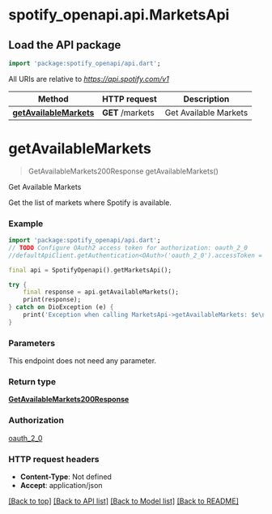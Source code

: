 # spotify_openapi.api.MarketsApi

## Load the API package
```dart
import 'package:spotify_openapi/api.dart';
```

All URIs are relative to *https://api.spotify.com/v1*

Method | HTTP request | Description
------------- | ------------- | -------------
[**getAvailableMarkets**](MarketsApi.md#getavailablemarkets) | **GET** /markets | Get Available Markets 


# **getAvailableMarkets**
> GetAvailableMarkets200Response getAvailableMarkets()

Get Available Markets 

Get the list of markets where Spotify is available. 

### Example
```dart
import 'package:spotify_openapi/api.dart';
// TODO Configure OAuth2 access token for authorization: oauth_2_0
//defaultApiClient.getAuthentication<OAuth>('oauth_2_0').accessToken = 'YOUR_ACCESS_TOKEN';

final api = SpotifyOpenapi().getMarketsApi();

try {
    final response = api.getAvailableMarkets();
    print(response);
} catch on DioException (e) {
    print('Exception when calling MarketsApi->getAvailableMarkets: $e\n');
}
```

### Parameters
This endpoint does not need any parameter.

### Return type

[**GetAvailableMarkets200Response**](GetAvailableMarkets200Response.md)

### Authorization

[oauth_2_0](../README.md#oauth_2_0)

### HTTP request headers

 - **Content-Type**: Not defined
 - **Accept**: application/json

[[Back to top]](#) [[Back to API list]](../README.md#documentation-for-api-endpoints) [[Back to Model list]](../README.md#documentation-for-models) [[Back to README]](../README.md)

